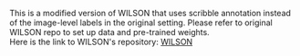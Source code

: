 This is a modified version of WILSON that uses scribble annotation instead of the image-level labels in the original setting. Please refer to original WILSON repo to set up data and pre-trained weights. 
<br>
Here is the link to WILSON's repository: [WILSON](https://github.com/fcdl94/WILSON)

